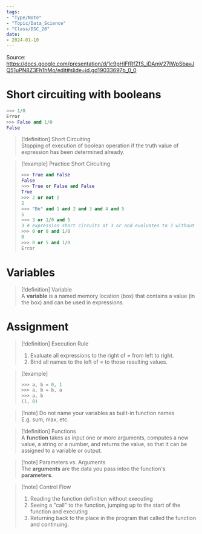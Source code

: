 ```yaml
---
tags:  
- "Type/Note"  
- "Topic/Data_Science"  
- "Class/DSC_20"  
date:  
- 2024-01-10  
---
```

  
Source: https://docs.google.com/presentation/d/1c9pHlFfRfZfS_iDAmV27IWpSbavJQ51uPN8Z3Fh1hMo/edit#slide=id.gd19033697b_0_0  
  
# Short circuiting with booleans  
  
```Python  
>>> 1/0  
Error  
>>> False and 1/0  
False  
```  
  
> [!definition] Short Circuiting  
> Stopping of execution of boolean operation if the truth value of expression has been determined already.  
  
> [!example] Practice Short Circuiting  
> ```Python  
> >>> True and False  
> False  
> >>> True or False and False  
> True  
> >>> 2 or not 2  
> 2  
> >>> "Be" and 1 and 2 and 3 and 4 and 5  
> 5  
> >>> 3 or 1/0 and 5  
> 3 # expression short circuits at 3 or and evaluates to 3 without evaluating 1/0 and 5  
> >>> 0 or 0 and 1/0  
> 0  
> >>> 0 or 5 and 1/0  
> Error  
> ```  
  
# Variables  
  
> [!definition] Variable  
> A **variable** is a named memory location (box) that contains a value (in the box) and can be used in expressions.  
  
# Assignment  
  
> [!definition] Execution Rule  
> 1. Evaluate all expressions to the right of = from left to right.  
> 2. Bind all names to the left of = to those resulting values.  
  
> [!example]  
> ```Python  
> >>> a, b = 0, 1  
> >>> a, b = b, a  
> >>> a, b  
> (1, 0)  
> ```  
  
> [!note] Do not name your variables as built-in function names  
> E.g. sum, max, etc.  
  
> [!definition] Functions  
> A **function** takes as input one or more arguments, computes a new value, a string or a number, and returns the value, so that it can be assigned to a variable or output.  
  
> [!note] Parameters vs. Arguments  
> The **arguments** are the data you pass intoo the function's **parameters**.  
  
> [!note] Control Flow  
> 1. Reading the function definition without executing  
> 2. Seeing a "call" to the function, jumping up to the start of the function and executing  
> 3. Returning back to the place in the program that called the function and continuing.  
